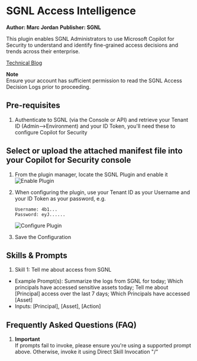 # SGNL Access Intelligence
**Author: Marc Jordan**
**Publisher: SGNL**

This plugin enables SGNL Administrators to use Microsoft Copilot for Security to understand and identify fine-grained access decisions and trends across their enterprise.

[Technical Blog](https://sgnl.ai/2023/11/sgnl-for-microsoft-security-copilot/)

**Note**  
Ensure your account has sufficient permission to read the SGNL Access Decision Logs prior to proceeding.

## **Pre-requisites**
1. Authenticate to SGNL (via the Console or API) and retrieve your Tenant ID (Admin-->Environment) and your ID Token, you'll need these to configure Copilot for Security


## Select or upload the attached manifest file into your Copilot for Security console
1. From the plugin manager, locate the SGNL Plugin and enable it
![Enable Plugin](images/plugin-manager.png)
  

2. When configuring the plugin, use your Tenant ID as your Username and your ID Token as your password, e.g.
	```
	Username: 4b1...
    Password: eyJ......
	```
    ![Configure Plugin](images/config.png)
3.  Save the Configuration


## Skills & Prompts
1. Skill 1: Tell me about access from SGNL 
- Example Prompt(s): Summarize the logs from SGNL for today; Which principals have accessed sensitive assets today; Tell me about [Principal] access over the last 7 days; Which Principals have accessed [Asset]
- Inputs: [Principal], [Asset], [Action]


## Frequently Asked Questions (FAQ)
1. **Important**  
   If prompts fail to invoke, please ensure you're using a supported prompt above. Otherwise, invoke it using Direct Skill Invocation "/"      
